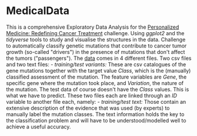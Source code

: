# MedicalData
This is a comprehensive Exploratory Data Analysis for the [Personalized Medicine: Redefining Cancer Treatment](https://www.kaggle.com/c/msk-redefining-cancer-treatment) challenge. Using *ggplot2* and the *tidyverse* tools to study and visualise the structures in the data.  Challenge to automatically classify genetic mutations that contribute to cancer tumor growth (so-called "drivers") in the presence of mutations that don't affect the tumors ("passengers").  The [data](https://www.kaggle.com/c/msk-redefining-cancer-treatment/data) comes in 4 different files. Two csv files and two text files:  - *training/test variants:* These are csv catalogues of the gene mutations together with the target value *Class*, which is the (manually) classified assessment of the mutation. The feature variables are *Gene*, the specific gene where the mutation took place, and *Variation*, the nature of the mutation. The test data of course doesn't have the *Class* values. This is what we have to predict. These two files each are linked through an *ID* variable to another file each, namely:  - *training/test text:* Those contain an extensive description of the evidence that was used (by experts) to manually label the mutation classes.  The text information holds the key to the classification problem and will have to be understood/modelled well to achieve a useful accuracy.
